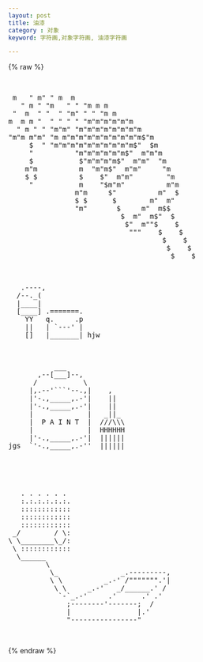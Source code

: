 ```yaml
---
layout: post
title: 油漆
category : 对象
keyword: 字符画,对象字符画, 油漆字符画

---
```

{% raw %}
<pre>


 m   " m" " m  m
   " m " "m   " " "m m m
 "  m  " "  " "m" " " "m m
m  m m "  " " " " "m"m"m"m"m"m
  " m " " "m"m" "m"m"m"m"m"m"m"m
"m"m m"m" "m m"m"m"m"m"m"m"m"m"m$"m
     $  " "m"m"m"m"m"m"m"m"m"m$"  $m
     "          "m"m"m"m"m"m$"  m"m"m
     $           $"m"m"m"m$"  m"m"  "m
    m"m          m  "m"m$"  m"m"     "m
    $ $          $    $"  m"m"        "m
     "           m    "$m"m"          m"m
                m"m     $"          m"  $
                $ $      $        m"  m"
                "m"       $     m"  m$$
                           $  m"  m$"  $
                            $"  m""$    $
                             """    $    $
                                     $    $
                                      $    $
                                       $    $



   .----,
  /--._(
  |____|
  [____] .=======.
    YY   q.     .p
    ||   | `---' |
    []   |_______| hjw



           ___
       ,--[___]--,
      /           \
     |,.--'```'--.,|    ,
     |'-.,_____,.-'|    ||
     |'-.,_____,.-'|    ||
     |             |   _||_
     |  P A I N T  |  ///\\\
     |             |  HHHHHH
     |'-.,_____,.-'|  ||||||
jgs  `'-.,_____,.-''  ||||||





   . . . . . .
   :.:.:.:.:.:.
   ::::::::::::
   ::::::::::::
   ::::::::::::
 _/        / \:
\ \________\_/:
 \ ::::::::::::
  \______
         \
          \_               _.---------,
          \ \          _.-' /""""""".'|
           \ \     _.-'   _/______.' /
            `-`_.-'     .'      .' .'
              ;--------'-------;  /
              |                |.'
              "----------------"

 </pre>
{% endraw %}

